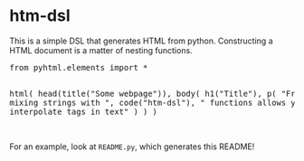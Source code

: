 <body><h1>htm-dsl</h1><p>This is a simple DSL that generates HTML from python. Constructing a HTML document is a matter of nesting functions.
<pre>
from pyhtml.elements import *

html(
    head(title("Some webpage")),
    body(
        h1("Title"),
        p(
            "Freely mixing strings with ",
            code("htm-dsl"),
            " functions allows you to interpolate tags in text"
        )
    )
)
</pre><br/>For an example, look at <code>README.py</code>, which generates this README!</p></body>
